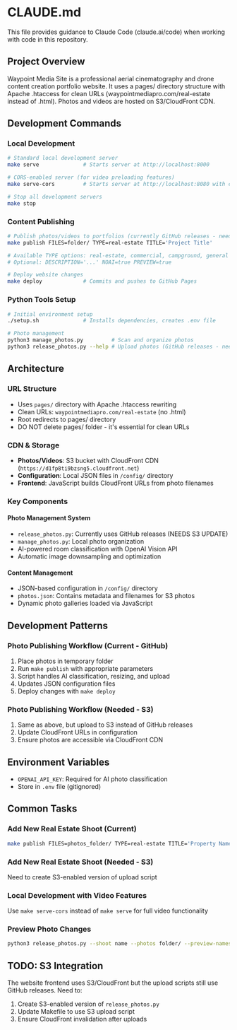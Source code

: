 # CLAUDE.md

This file provides guidance to Claude Code (claude.ai/code) when working with code in this repository.

## Project Overview

Waypoint Media Site is a professional aerial cinematography and drone content creation portfolio website. It uses a pages/ directory structure with Apache .htaccess for clean URLs (waypointmediapro.com/real-estate instead of .html). Photos and videos are hosted on S3/CloudFront CDN.

## Development Commands

### Local Development

```bash
# Standard local development server
make serve              # Starts server at http://localhost:8000

# CORS-enabled server (for video preloading features)
make serve-cors         # Starts server at http://localhost:8080 with clean URLs

# Stop all development servers
make stop
```

### Content Publishing

```bash
# Publish photos/videos to portfolios (currently GitHub releases - needs S3 update)
make publish FILES=folder/ TYPE=real-estate TITLE='Project Title'

# Available TYPE options: real-estate, commercial, campground, general
# Optional: DESCRIPTION='...' NOAI=true PREVIEW=true

# Deploy website changes
make deploy             # Commits and pushes to GitHub Pages
```

### Python Tools Setup

```bash
# Initial environment setup
./setup.sh              # Installs dependencies, creates .env file

# Photo management
python3 manage_photos.py         # Scan and organize photos
python3 release_photos.py --help # Upload photos (GitHub releases - needs S3 version)
```

## Architecture

### URL Structure

- Uses `pages/` directory with Apache .htaccess rewriting
- Clean URLs: `waypointmediapro.com/real-estate` (no .html)
- Root redirects to pages/ directory
- DO NOT delete pages/ folder - it's essential for clean URLs

### CDN & Storage

- **Photos/Videos**: S3 bucket with CloudFront CDN (`https://d1fp8ti9bzsng5.cloudfront.net`)
- **Configuration**: Local JSON files in `/config/` directory
- **Frontend**: JavaScript builds CloudFront URLs from photo filenames

### Key Components

#### Photo Management System

- `release_photos.py`: Currently uses GitHub releases (NEEDS S3 UPDATE)
- `manage_photos.py`: Local photo organization
- AI-powered room classification with OpenAI Vision API
- Automatic image downsampling and optimization

#### Content Management

- JSON-based configuration in `/config/` directory
- `photos.json`: Contains metadata and filenames for S3 photos
- Dynamic photo galleries loaded via JavaScript

## Development Patterns

### Photo Publishing Workflow (Current - GitHub)

1. Place photos in temporary folder
2. Run `make publish` with appropriate parameters
3. Script handles AI classification, resizing, and upload
4. Updates JSON configuration files
5. Deploy changes with `make deploy`

### Photo Publishing Workflow (Needed - S3)

1. Same as above, but upload to S3 instead of GitHub releases
2. Update CloudFront URLs in configuration
3. Ensure photos are accessible via CloudFront CDN

## Environment Variables

- `OPENAI_API_KEY`: Required for AI photo classification
- Store in `.env` file (gitignored)

## Common Tasks

### Add New Real Estate Shoot (Current)

```bash
make publish FILES=photos_folder/ TYPE=real-estate TITLE='Property Name' --ai-classify
```

### Add New Real Estate Shoot (Needed - S3)

Need to create S3-enabled version of upload script

### Local Development with Video Features

Use `make serve-cors` instead of `make serve` for full video functionality

### Preview Photo Changes

```bash
python3 release_photos.py --shoot name --photos folder/ --preview-names
```

## TODO: S3 Integration

The website frontend uses S3/CloudFront but the upload scripts still use GitHub releases. Need to:

1. Create S3-enabled version of `release_photos.py`
2. Update Makefile to use S3 upload script
3. Ensure CloudFront invalidation after uploads
